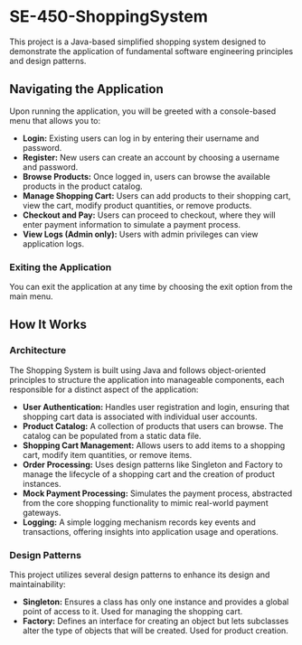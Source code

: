 # SE-450-ShoppingSystem

This project is a Java-based simplified shopping system designed to demonstrate the application of fundamental software engineering principles and design patterns.

## Navigating the Application

Upon running the application, you will be greeted with a console-based menu that allows you to:

- **Login:** Existing users can log in by entering their username and password.
- **Register:** New users can create an account by choosing a username and password.
- **Browse Products:** Once logged in, users can browse the available products in the product catalog.
- **Manage Shopping Cart:** Users can add products to their shopping cart, view the cart, modify product quantities, or remove products.
- **Checkout and Pay:** Users can proceed to checkout, where they will enter payment information to simulate a payment process.
- **View Logs (Admin only):** Users with admin privileges can view application logs.

### Exiting the Application

You can exit the application at any time by choosing the exit option from the main menu.

## How It Works

### Architecture

The Shopping System is built using Java and follows object-oriented principles to structure the application into manageable components, each responsible for a distinct aspect of the application:

- **User Authentication:** Handles user registration and login, ensuring that shopping cart data is associated with individual user accounts.
- **Product Catalog:** A collection of products that users can browse. The catalog can be populated from a static data file.
- **Shopping Cart Management:** Allows users to add items to a shopping cart, modify item quantities, or remove items.
- **Order Processing:** Uses design patterns like Singleton and Factory to manage the lifecycle of a shopping cart and the creation of product instances.
- **Mock Payment Processing:** Simulates the payment process, abstracted from the core shopping functionality to mimic real-world payment gateways.
- **Logging:** A simple logging mechanism records key events and transactions, offering insights into application usage and operations.

### Design Patterns

This project utilizes several design patterns to enhance its design and maintainability:

- **Singleton:** Ensures a class has only one instance and provides a global point of access to it. Used for managing the shopping cart.
- **Factory:** Defines an interface for creating an object but lets subclasses alter the type of objects that will be created. Used for product creation.
